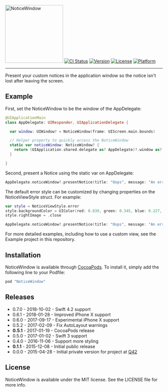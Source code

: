 <img src="https://cloud.githubusercontent.com/assets/75655/22114032/7539aec8-de68-11e6-8c18-b74fd0c046b9.png" width="185" alt="NoticeWindow"> [![CI Status](http://img.shields.io/travis/Tim%20van%20Steenis/NoticeWindow.svg?style=flat)](https://travis-ci.org/Tim%20van%20Steenis/NoticeWindow)
[![Version](https://img.shields.io/cocoapods/v/NoticeWindow.svg?style=flat)](http://cocoapods.org/pods/NoticeWindow)
[![License](https://img.shields.io/cocoapods/l/NoticeWindow.svg?style=flat)](http://cocoapods.org/pods/NoticeWindow)
[![Platform](https://img.shields.io/cocoapods/p/NoticeWindow.svg?style=flat)](http://cocoapods.org/pods/NoticeWindow)

<hr>

Present your custom notices in the application window so the notice isn't lost after leaving the screen.

## Example

First, set the NoticeWindow to be the window of the AppDelegate:

```swift
@UIApplicationMain
class AppDelegate: UIResponder, UIApplicationDelegate {

  var window: UIWindow? = NoticeWindow(frame: UIScreen.main.bounds)

  // Helper property to quickly access the NoticeWindow
  static var noticeWindow: NoticeWindow? {
    return (UIApplication.shared.delegate as? AppDelegate)?.window as? NoticeWindow
  }

}
```

Second, present a Notice using the static var on AppDelegate:

```swift
AppDelegate.noticeWindow?.presentNotice(title: "Oops", message: "An error has occurred", style: .error)
```

The default error style can be customized by changing properties on the NoticeViewStyle struct. For example:

```swift
var style = NoticeViewStyle.error
style.backgroundColor = UIColor(red: 0.839, green: 0.345, blue: 0.227, alpha: 1.00)
style.rightImage = .close

AppDelegate.noticeWindow?.presentNotice(title: "Oops", message: "An error has occurred", style: style)
```

For more detailed examples, including how to use a custom view, see the Example project in this repository.

## Installation

NoticeWindow is available through [CocoaPods](http://cocoapods.org). To install
it, simply add the following line to your Podfile:

```ruby
pod "NoticeWindow"
```

Releases
--------

 - 0.7.0 - 2018-10-02 - Swift 4.2 support
 - 0.6.1 - 2018-01-28 - Improved iPhone X support
 - 0.6.0 - 2017-09-17 - Experimental iPhone X support
 - 0.5.2 - 2017-02-09 - Fix AutoLayout warnings
 - **0.5.1** - 2017-01-19 - CocoaPods release
 - 0.5.0 - 2017-01-02 - Swift 3 support
 - 0.4.0 - 2016-11-06 - Support more styling
 - **0.1.1** - 2015-12-08 - Initial public release
 - 0.0.0 - 2015-04-28 - Initial private version for project at [Q42](http://q42.com)


## License

NoticeWindow is available under the MIT license. See the LICENSE file for more info.
